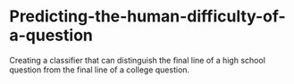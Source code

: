 # Predicting-the-human-difficulty-of-a-question
Creating a classifier that can distinguish the final line of a high school question from the final line of a college question.
